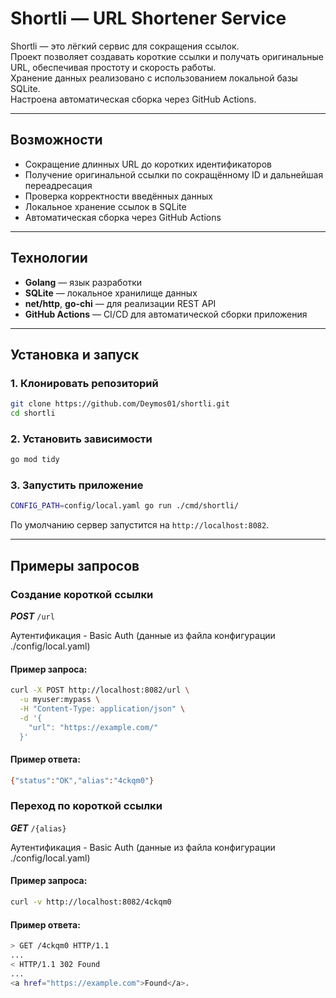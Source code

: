# Shortli — URL Shortener Service

Shortli — это лёгкий сервис для сокращения ссылок.  
Проект позволяет создавать короткие ссылки и получать оригинальные URL, обеспечивая простоту и скорость работы.  
Хранение данных реализовано с использованием локальной базы SQLite.  
Настроена автоматическая сборка через GitHub Actions.

---

## Возможности

- Сокращение длинных URL до коротких идентификаторов  
- Получение оригинальной ссылки по сокращённому ID и дальнейшая переадресация
- Проверка корректности введённых данных  
- Локальное хранение ссылок в SQLite  
- Автоматическая сборка через GitHub Actions  

---

## Технологии

- **Golang** — язык разработки  
- **SQLite** — локальное хранилище данных  
- **net/http**, **go-chi** — для реализации REST API  
- **GitHub Actions** — CI/CD для автоматической сборки приложения  

---

## Установка и запуск

### 1. Клонировать репозиторий
```bash
git clone https://github.com/Deymos01/shortli.git
cd shortli
```

### 2. Установить зависимости
```bash
go mod tidy
```

### 3. Запустить приложение
```bash
CONFIG_PATH=config/local.yaml go run ./cmd/shortli/
```
По умолчанию сервер запустится на ```http://localhost:8082```.

---

## Примеры запросов

### Создание короткой ссылки

***POST*** ```/url```

Аутентификация - Basic Auth (данные из файла конфигурации ./config/local.yaml)

#### Пример запроса:
```bash
curl -X POST http://localhost:8082/url \
  -u myuser:mypass \
  -H "Content-Type: application/json" \
  -d '{
    "url": "https://example.com/"
  }'
```
#### Пример ответа:
```bash
{"status":"OK","alias":"4ckqm0"}
```

### Переход по короткой ссылки

***GET*** ```/{alias}```

Аутентификация - Basic Auth (данные из файла конфигурации ./config/local.yaml)

#### Пример запроса:
```bash
curl -v http://localhost:8082/4ckqm0
```
#### Пример ответа:
```bash
> GET /4ckqm0 HTTP/1.1
...
< HTTP/1.1 302 Found
...
<a href="https://example.com">Found</a>.
```
